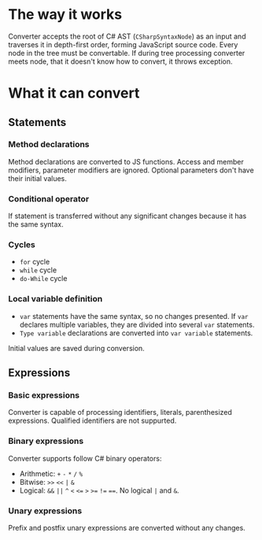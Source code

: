 # The way it works

Converter accepts the root of C# AST (`CSharpSyntaxNode`) as an input and traverses it in depth-first order, 
forming JavaScript source code. Every node in the tree must be convertable. If during tree processing converter 
meets node, that it doesn't know how to convert, it throws exception.

# What it can convert

## Statements

### Method declarations
Method declarations are converted to JS functions. Access and member modifiers, parameter modifiers are ignored.
Optional parameters don't have their initial values.

### Conditional operator
If statement is transferred without any significant changes because it has the same syntax.

### Cycles
- `for` cycle
- `while` cycle
- `do-While` cycle

### Local variable definition
- `var` statements have the same syntax, so no changes presented. If `var` declares multiple variables, they are divided into
several `var` statements. 
- `Type variable` declarations are converted into `var variable` statements.

Initial values are saved during conversion.

## Expressions

### Basic expressions
Converter is capable of processing identifiers, literals, parenthesized expressions. Qualified identifiers are not suppurted.

### Binary expressions
Converter supports follow C# binary operators: 
- Arithmetic: `+` `-` `*` `/` `%`
- Bitwise: `>>` `<<` `|` `&`
- Logical: `&&` `||` `^` `<` `<=` `>` `>=` `!=` `==`. No logical `|` and `&`.

### Unary expressions
Prefix and postfix unary expressions are converted without any changes.

